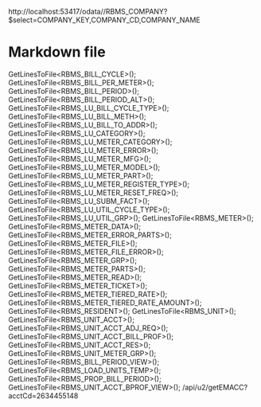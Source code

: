 ﻿http://localhost:53417/odata//RBMS_COMPANY?$select=COMPANY_KEY,COMPANY_CD,COMPANY_NAME

# Markdown file
GetLinesToFile<RBMS_BILL_CYCLE>();
GetLinesToFile<RBMS_BILL_PER_METER>();
GetLinesToFile<RBMS_BILL_PERIOD>();
GetLinesToFile<RBMS_BILL_PERIOD_ALT>();
GetLinesToFile<RBMS_LU_BILL_CYCLE_TYPE>();
GetLinesToFile<RBMS_LU_BILL_METH>();
GetLinesToFile<RBMS_LU_BILL_TO_ADDR>();
GetLinesToFile<RBMS_LU_CATEGORY>();
GetLinesToFile<RBMS_LU_METER_CATEGORY>();
GetLinesToFile<RBMS_LU_METER_ERROR>();
GetLinesToFile<RBMS_LU_METER_MFG>();
GetLinesToFile<RBMS_LU_METER_MODEL>();
GetLinesToFile<RBMS_LU_METER_PART>();
GetLinesToFile<RBMS_LU_METER_REGISTER_TYPE>();
GetLinesToFile<RBMS_LU_METER_RESET_FREQ>();
GetLinesToFile<RBMS_LU_SUBM_FACT>();
GetLinesToFile<RBMS_LU_UTIL_CYCLE_TYPE>();
GetLinesToFile<RBMS_LU_UTIL_GRP>();
GetLinesToFile<RBMS_METER>();
GetLinesToFile<RBMS_METER_DATA>();
GetLinesToFile<RBMS_METER_ERROR_PARTS>();
GetLinesToFile<RBMS_METER_FILE>();
GetLinesToFile<RBMS_METER_FILE_ERROR>();
GetLinesToFile<RBMS_METER_GRP>();
GetLinesToFile<RBMS_METER_PARTS>();
GetLinesToFile<RBMS_METER_READ>();
GetLinesToFile<RBMS_METER_TICKET>();
GetLinesToFile<RBMS_METER_TIERED_RATE>();
GetLinesToFile<RBMS_METER_TIERED_RATE_AMOUNT>();
GetLinesToFile<RBMS_RESIDENT>();
GetLinesToFile<RBMS_UNIT>();
GetLinesToFile<RBMS_UNIT_ACCT>();
GetLinesToFile<RBMS_UNIT_ACCT_ADJ_REQ>();
GetLinesToFile<RBMS_UNIT_ACCT_BILL_PROF>();
GetLinesToFile<RBMS_UNIT_ACCT_RES>();
GetLinesToFile<RBMS_UNIT_METER_GRP>();
GetLinesToFile<RBMS_BILL_PERIOD_VIEW>();
GetLinesToFile<RBMS_LOAD_UNITS_TEMP>();
GetLinesToFile<RBMS_PROP_BILL_PERIOD>();
GetLinesToFile<RBMS_UNIT_ACCT_BPROF_VIEW>();
/api/u2/getEMACC?acctCd=2634455148
  <dependentAssembly>
        <assemblyIdentity name="Devart.Data.Oracle" publicKeyToken="09af7300eec23701" culture="neutral" />
        <bindingRedirect oldVersion="0.0.0.0-9.5.429.0" newVersion="9.5.429.0" />
      </dependentAssembly>
      <dependentAssembly>
        <assemblyIdentity name="Devart.Data" publicKeyToken="09af7300eec23701" culture="neutral" />
        <bindingRedirect oldVersion="0.0.0.0-5.0.1853.0" newVersion="5.0.1853.0" />
      </dependentAssembly>